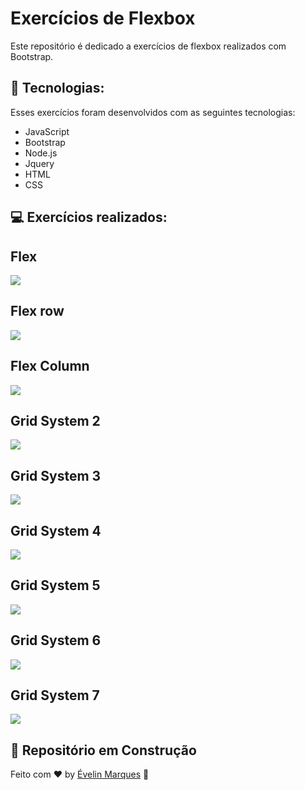 # Exercícios de Flexbox
 Este repositório é dedicado a exercícios de flexbox realizados com Bootstrap.

## 🚀 Tecnologias:
Esses exercícios foram desenvolvidos com as seguintes tecnologias:

* JavaScript
* Bootstrap
* Node.js
* Jquery
* HTML
* CSS

## 💻 Exercícios realizados:

## Flex
<img src="https://user-images.githubusercontent.com/56482367/88021116-4b7c5000-cb03-11ea-9dba-2752d7ddb7f9.PNG">

## Flex row

<img src="https://user-images.githubusercontent.com/56482367/88021738-6b604380-cb04-11ea-942c-6f2d7f3bcf83.PNG">

## Flex Column

<img src="https://user-images.githubusercontent.com/56482367/88021907-b4b09300-cb04-11ea-877f-9722918df6ef.PNG">

## Grid System 2

<img src="https://user-images.githubusercontent.com/56482367/88022234-4b7d4f80-cb05-11ea-8636-8297aea67788.PNG">

## Grid System 3

<img src="https://user-images.githubusercontent.com/56482367/88022261-59cb6b80-cb05-11ea-9f1c-983de5ba0927.PNG">

## Grid System 4

<img src="https://user-images.githubusercontent.com/56482367/88022300-6bad0e80-cb05-11ea-8701-e230462160a4.PNG">

## Grid System 5

<img src="https://user-images.githubusercontent.com/56482367/88022502-c8102e00-cb05-11ea-8f84-d36231bcc537.PNG">

## Grid System 6

<img src="https://user-images.githubusercontent.com/56482367/88022395-90a18180-cb05-11ea-9e29-106540283b30.PNG">

## Grid System 7

<img src="https://user-images.githubusercontent.com/56482367/88022597-f42baf00-cb05-11ea-8d50-140e5f9452c8.PNG">


## 🚧 Repositório em Construção
Feito com ♥ by <a href="https://www.linkedin.com/in/evelinmarquess/">Évelin Marques</a> 👋